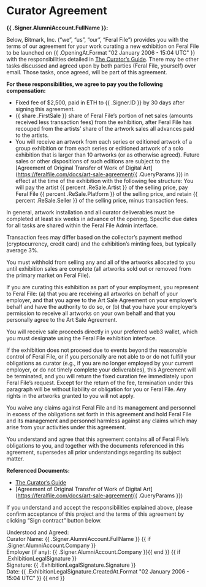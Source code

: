 # Curator Agreement

**{{ .Signer.AlumniAccount.FullName }}:**

Below, Bitmark, Inc. (“we”, “us”, “our”, “Feral File”) provides you with the terms of our agreement for your work curating a new exhibition on Feral File to be launched on {{ .OpeningAt.Format "02 January 2006 - 15:04 UTC" }} with the responsibilities detailed in [The Curator’s Guide](https://docs.google.com/document/d/1g6F7IiDB5D3jWExJ8-HHfJdtZB5TlB-s-Zkuz5bztTI/edit). There may be other tasks discussed and agreed upon by both parties (Feral File, yourself) over email. Those tasks, once agreed, will be part of this agreement.

**For these responsibilities, we agree to pay you the following compensation:**

- Fixed fee of $2,500, paid in ETH to {{ .Signer.ID }} by 30 days after signing this agreement.
- {{ share .FirstSale }} share of Feral File’s portion of net sales (amounts received less transaction fees) from the exhibition, after Feral File has recouped from the artists’ share of the artwork sales all advances paid to the artists.
- You will receive an artwork from each series or editioned artwork of a group exhibition or from each series or editioned artwork of a solo exhibition that is larger than 10 artworks (or as otherwise agreed). Future sales or other dispositions of such editions are subject to the [Agreement of Original Transfer of Work of Digital Art](https://feralfile.com/docs/art-sale-agreement{{ .QueryParams }}) in effect at the time of the exhibition with the following fee structure: You will pay the artist {{ percent .ReSale.Artist }} of the selling price, pay Feral File {{ percent .ReSale.Platform }} of the selling price, and retain {{ percent .ReSale.Seller }} of the selling price, minus transaction fees.

In general, artwork installation and all curator deliverables must be completed at least six weeks in advance of the opening. Specific due dates for all tasks are shared within the Feral File Admin interface.

Transaction fees may differ based on the collector’s payment method (cryptocurrency, credit card) and the exhibition’s minting fees, but typically average 3%.

You must withhold from selling any and all of the artworks allocated to you until exhibition sales are complete (all artworks sold out or removed from the primary market on Feral File).

If you are curating this exhibition as part of your employment, you represent to Feral File: (a) that you are receiving all artworks on behalf of your employer, and that you agree to the Art Sale Agreement on your employer’s behalf and have the authority to do so, or (b) that you have your employer’s permission to receive all artworks on your own behalf and that you personally agree to the Art Sale Agreement.

You will receive sale proceeds directly in your preferred web3 wallet, which you must designate using the Feral File exhibition interface.

If the exhibition does not proceed due to events beyond the reasonable control of Feral File, or if you personally are not able to or do not fulfill your obligations as curator (e.g., if you are no longer employed by your current employer, or do not timely complete your deliverables), this Agreement will be terminated, and you will return the fixed curation fee immediately upon Feral File’s request. Except for the return of the fee, termination under this paragraph will be without liability or obligation for you or Feral File. Any rights in the artworks granted to you will not apply.

You waive any claims against Feral File and its management and personnel in excess of the obligations set forth in this agreement and hold Feral File and its management and personnel harmless against any claims which may arise from your activities under this agreement.

You understand and agree that this agreement contains all of Feral File’s obligations to you, and together with the documents referenced in this agreement, supersedes all prior understandings regarding its subject matter.

**Referenced Documents:**

- [The Curator’s Guide](https://docs.google.com/document/d/1g6F7IiDB5D3jWExJ8-HHfJdtZB5TlB-s-Zkuz5bztTI/edit?usp=sharing)
- [Agreement of Original Transfer of Work of Digital Art](https://feralfile.com/docs/art-sale-agreement{{ .QueryParams }})

If you understand and accept the responsibilities explained above, please confirm acceptance of this project and the terms of this agreement by clicking “Sign contract” button below.

Understood and Agreed:
<br>Curator Name: {{ .Signer.AlumniAccount.FullName }}
{{ if .Signer.AlumniAccount.Company }}<br>Employer (if any): {{ .Signer.AlumniAccount.Company }}{{ end }}
{{ if .ExhibitionLegalSignature }}
<br>Signature: {{ .ExhibitionLegalSignature.Signature }}
<br>Date: {{ .ExhibitionLegalSignature.CreatedAt.Format "02 January 2006 - 15:04 UTC" }}
{{ end }}
